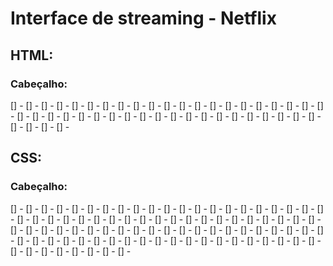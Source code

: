 # Interface de streaming - Netflix

## HTML:

### Cabeçalho:
[] - 
[] - 
[] - 
[] - 
[] - 
[] - 
[] - 
[] - 
[] - 
[] - 
[] - 
[] - 
[] - 
[] - 
[] - 
[] - 
[] - 
[] - 
[] - 
[] - 
[] - 
[] - 
[] - 
[] - 
[] - 
[] - 
[] - 
[] - 
[] - 
[] - 
[] - 
[] - 
[] - 
[] - 
[] - 
[] - 
[] - 
[] - 
[] - 
[] - 
[] - 
[] - 
[] - 
[] - 
[] - 

## CSS:

### Cabeçalho:
[] - 
[] - 
[] - 
[] - 
[] - 
[] - 
[] - 
[] - 
[] - 
[] - 
[] - 
[] - 
[] - 
[] - 
[] - 
[] - 
[] - 
[] - 
[] - 
[] - 
[] - 
[] - 
[] - 
[] - 
[] - 
[] - 
[] - 
[] - 
[] - 
[] - 
[] - 
[] - 
[] - 
[] - 
[] - 
[] - 
[] - 
[] - 
[] - 
[] - 
[] - 
[] - 
[] - 
[] - 
[] - 
[] - 
[] - 
[] - 
[] - 
[] - 
[] - 
[] - 
[] - 
[] - 
[] - 
[] - 
[] - 
[] - 
[] - 
[] - 
[] - 
[] - 
[] - 
[] - 
[] - 
[] - 
[] - 
[] - 
[] - 
[] - 
[] - 
[] - 
[] - 
[] - 
[] - 
[] - 
[] - 
[] - 
[] - 
[] - 
[] - 
[] - 
[] - 
[] - 
[] - 
[] - 
[] - 
[] - 
[] - 
[] - 